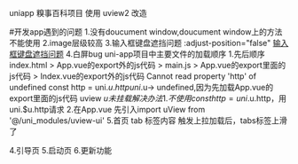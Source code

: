 uniapp 糗事百科项目
使用 uview2 改造

	
	
#开发app遇到的问题
1.没有doucument window,doucument window上的方法不能使用
2.image层级较高
3.输入框键盘遮挡问题
:adjust-position="false"
[输入框键盘遮挡问题](https://blog.csdn.net/weixin_44646986/article/details/112753567?spm=1001.2101.3001.6650.2&utm_medium=distribute.pc_relevant.none-task-blog-2%7Edefault%7ECTRLIST%7ERate-2.pc_relevant_aa&depth_1-utm_source=distribute.pc_relevant.none-task-blog-2%7Edefault%7ECTRLIST%7ERate-2.pc_relevant_aa&utm_relevant_index=5)
4.白屏bug
	uni-app项目中主要文件的加载顺序
	1.先后顺序
	index.html > App.vue的export外的js代码 > main.js > App.vue的export里面的js代码 > Index.vue的export外的js代码
	Cannot read property 'http' of undefined
	const http = uni.$u.http
	uni.$u-> undefined,因为先加载App.vue的export里面的js代码 uview $u未挂载
	解决办法
	1.不使用const http = uni.$u.http，用uni.$u.http请求
	2.在App.vue 先引入import uView from '@/uni_modules/uview-ui'
5.首页 tab 标签内容 触发上拉加载后，tabs标签上滑了








4.引导页
5.启动页
6.更新功能